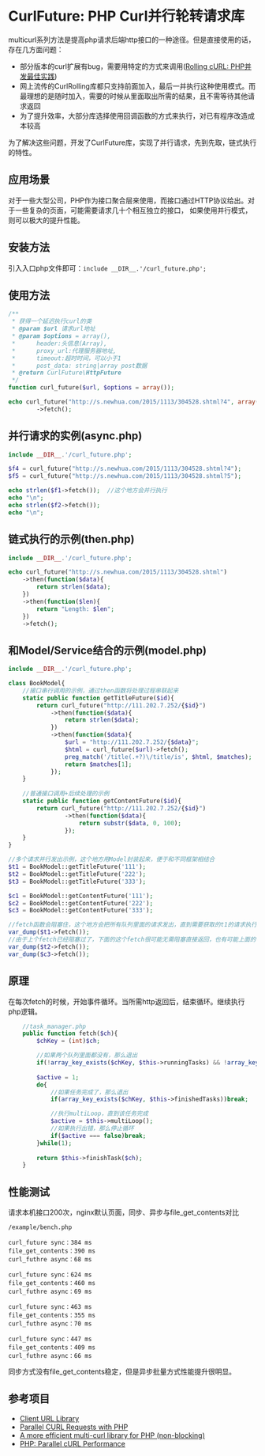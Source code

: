 # CurlFuture: PHP Curl并行轮转请求库

multicurl系列方法是提高php请求后端http接口的一种途径。但是直接使用的话，存在几方面问题：

- 部分版本的curl扩展有bug，需要用特定的方式来调用([Rolling cURL: PHP并发最佳实践](http://www.searchtb.com/2012/06/rolling-curl-best-practices.html))
- 网上流传的CurlRolling库都只支持前面加入，最后一并执行这种使用模式。而最理想的是随时加入，需要的时候从里面取出所需的结果，且不需等待其他请求返回
- 为了提升效率，大部分库选择使用回调函数的方式来执行，对已有程序改造成本较高

为了解决这些问题，开发了CurlFuture库，实现了并行请求，先到先取，链式执行的特性。

## 应用场景

对于一些大型公司，PHP作为接口聚合层来使用，而接口通过HTTP协议给出。对于一些复杂的页面，可能需要请求几十个相互独立的接口，
如果使用并行模式，则可以极大的提升性能。

## 安装方法
引入入口php文件即可：`include __DIR__.'/curl_future.php';`

## 使用方法

```php
/**
 * 获得一个延迟执行curl的类
 * @param $url 请求url地址
 * @param $options = array(), 
 *		header:头信息(Array), 
 *		proxy_url:代理服务器地址, 
 *		timeout:超时时间，可以小于1
 *		post_data: string|array post数据
 * @return CurlFuture\HttpFuture
 */
function curl_future($url, $options = array());

echo curl_future("http://s.newhua.com/2015/1113/304528.shtml?4", array())
		->fetch();
```

## 并行请求的实例(async.php)

```php
include __DIR__.'/curl_future.php';

$f4 = curl_future("http://s.newhua.com/2015/1113/304528.shtml?4");
$f5 = curl_future("http://s.newhua.com/2015/1113/304528.shtml?5");

echo strlen($f1->fetch());	//这个地方会并行执行
echo "\n";
echo strlen($f2->fetch());
echo "\n";
```

## 链式执行的示例(then.php)

```php
include __DIR__.'/curl_future.php';

echo curl_future("http://s.newhua.com/2015/1113/304528.shtml")
	->then(function($data){
		return strlen($data);
	})
	->then(function($len){
		return "Length: $len";
	})
	->fetch();
```

## 和Model/Service结合的示例(model.php)

```php
include __DIR__.'/curl_future.php';

class BookModel{
	//接口串行调用的示例，通过then函数将处理过程串联起来
	static public function getTitleFuture($id){
		return curl_future("http://111.202.7.252/{$id}")
			->then(function($data){
				return strlen($data);
			})
			->then(function($data){
				$url = "http://111.202.7.252/{$data}";
				$html = curl_future($url)->fetch();
				preg_match('/title(.+?)\/title/is', $html, $matches);
				return $matches[1];
			});
	}
	
	//普通接口调用+后续处理的示例
	static public function getContentFuture($id){
		return curl_future("http://111.202.7.252/{$id}")
				->then(function($data){
					return substr($data, 0, 100);
				});
	}
}

//多个请求并行发出示例，这个地方用Model封装起来，便于和不同框架相结合
$t1 = BookModel::getTitleFuture('111');
$t2 = BookModel::getTitleFuture('222');
$t3 = BookModel::getTitleFuture('333');

$c1 = BookModel::getContentFuture('111');
$c2 = BookModel::getContentFuture('222');
$c3 = BookModel::getContentFuture('333');

//fetch函数会阻塞住，这个地方会把所有队列里面的请求发出，直到需要获取的t1的请求执行完再返回
var_dump($t1->fetch());
//由于上个fetch已经阻塞过了，下面的这个fetch很可能无需阻塞直接返回，也有可能上面的fetch没有执行完，此处阻塞住继续执行请求，直到拿到t2的数据
var_dump($t2->fetch());
var_dump($c3->fetch());
```

## 原理

在每次fetch的时候，开始事件循环。当所需http返回后，结束循环。继续执行php逻辑。
```php
	//task_manager.php
	public function fetch($ch){
		$chKey = (int)$ch;

		//如果两个队列里面都没有，那么退出
		if(!array_key_exists($chKey, $this->runningTasks) && !array_key_exists($chKey, $this->finishedTasks) )return false;
	
		$active = 1;
		do{
			//如果任务完成了，那么退出
			if(array_key_exists($chKey, $this->finishedTasks))break;

			//执行multiLoop，直到该任务完成
			$active = $this->multiLoop();
			//如果执行出错，那么停止循环
			if($active === false)break;
		}while(1);
		
		return $this->finishTask($ch);
	}
```

## 性能测试

请求本机接口200次，nginx默认页面，同步、异步与file_get_contents对比

	/example/bench.php
	
	curl_future sync：384 ms
	file_get_contents：390 ms
	curl_futhre async：68 ms
	
	curl_future sync：624 ms
	file_get_contents：460 ms
	curl_futhre async：69 ms
	
	curl_future sync：463 ms
	file_get_contents：355 ms
	curl_futhre async：70 ms
	
	curl_future sync：447 ms
	file_get_contents：409 ms
	curl_futhre async：66 ms

同步方式没有file_get_contents稳定，但是异步批量方式性能提升很明显。

## 参考项目

- [Client URL Library](http://www.php.net/manual/en/book.curl.php)
- [Parallel CURL Requests with PHP](http://blog.rob.cx/multi-curl)
- [A more efficient multi-curl library for PHP (non-blocking)](http://code.google.com/p/rolling-curl/)
- [PHP: Parallel cURL Performance](http://stackoverflow.com/questions/10485199/php-parallel-curl-performance-rollingcurl-vs-parallelcurl)